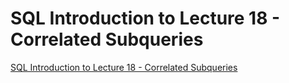 # SQL Introduction to Lecture 18 - Correlated Subqueries
[SQL Introduction to Lecture 18 - Correlated Subqueries](https://aiwithcloud.com/2022/09/16/sql_introduction_to_lecture_18___correlated_subqueries/)